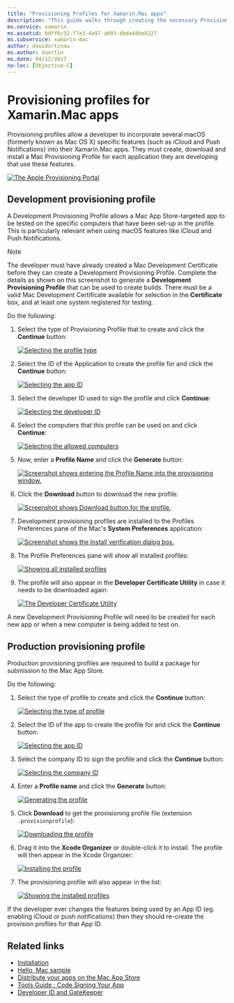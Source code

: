 ```yaml
---
title: "Provisioning Profiles for Xamarin.Mac apps"
description: "This guide walks through creating the necessary Provisioning Profiles that will be required to publish a Xamarin.Mac app."
ms.service: xamarin
ms.assetid: bdff6c32-f7e3-4a97-a093-dbda48be8227
ms.subservice: xamarin-mac
author: davidortinau
ms.author: daortin
ms.date: 04/12/2017
no-loc: [Objective-C]
---
```


# Provisioning profiles for Xamarin.Mac apps

Provisioning profiles allow a developer to incorporate several macOS (formerly known as Mac OS X) specific features (such as iCloud and Push Notifications) into their Xamarin.Mac apps. They must create, download and install a Mac Provisioning Profile for each application they are developing that use these features.

[![The Apple Provisioning Portal](profiles-images/certif13.png)](profiles-images/certif13.png#lightbox)

## Development provisioning profile

A Development Provisioning Profile allows a Mac App Store-targeted app to be tested on the specific computers that have been set-up in the profile. This is particularly relevant when using macOS features like iCloud and Push Notifications.

> [!NOTE]
> The developer must have already created a Mac Development Certificate before they can create a Development Provisioning Profile. Complete the details as shown on this screenshot to generate a **Development Provisioning Profile** that can be used to create builds. There must be a valid Mac Development Certificate available for selection in the **Certificate** box, and at least one system registered for testing.

Do the following:

1. Select the type of Provisioning Profile that to create and click the **Continue** button:

    [![Selecting the profile type](profiles-images/certif14.png)](profiles-images/certif14.png#lightbox)
2. Select the ID of the Application to create the profile for and click the **Continue** button:

    [![Selecting the app ID](profiles-images/certif15.png)](profiles-images/certif15.png#lightbox)
3. Select the developer ID used to sign the profile and click **Continue**:

    [![Selecting the developer ID](profiles-images/certif16.png)](profiles-images/certif16.png#lightbox)
4. Select the computers that this profile can be used on and click **Continue**:

    [![Selecting the allowed computers](profiles-images/certif17.png)](profiles-images/certif17.png#lightbox)
5. Now, enter a **Profile Name** and click the **Generate** button:

    [![Screenshot shows entering the Profile Name into the provisioning window.](profiles-images/certif18.png)](profiles-images/certif18.png#lightbox)
6. Click the **Download** button to download the new profile:

    [![Screenshot shows Download button for the profile.](profiles-images/certif19.png)](profiles-images/certif19.png#lightbox)
7. Development provisioning profiles are installed to the Profiles Preferences pane of the Mac's **System Preferences** application:

    [![Screenshot shows the Install verification dialog box.](profiles-images/certif20.png)](profiles-images/certif20.png#lightbox)
8. The Profile Preferences pane will show all installed profiles:

    [![Showing all installed profiles](profiles-images/image47.png)](profiles-images/image47.png#lightbox)
9. The profile will also appear in the **Developer Certificate Utility** in case it needs to be downloaded again:

    [![The Developer Certificate Utility](profiles-images/image48.png)](profiles-images/image48.png#lightbox)

A new Development Provisioning Profile will need to be created for each new app or when a new computer is being added to test on.

## Production provisioning profile

Production provisioning profiles are required to build a package for
submission to the Mac App Store.

Do the following:

1. Select the type of profile to create and click the **Continue** button:

    [![Selecting the type of profile](profiles-images/certif21.png)](profiles-images/certif21.png#lightbox)
2. Select the ID of the app to create the profile for and click the **Continue** button:

    [![Selecting the app ID](profiles-images/certif15.png)](profiles-images/certif15.png#lightbox)
3. Select the company ID to sign the profile and click the **Continue** button:

    [![Selecting the company ID](profiles-images/certif23.png)](profiles-images/certif23.png#lightbox)
4. Enter a **Profile name** and click the **Generate** button:

    [![Generating the profile](profiles-images/certif24.png)](profiles-images/certif24.png#lightbox)
5. Click **Download** to get the provisioning profile file (extension `.provisionprofile`):

    [![Downloading the profile](profiles-images/certif25.png)](profiles-images/certif25.png#lightbox)
6. Drag it into the **Xcode Organizer** or double-click it to install. The profile will then appear in the Xcode Organizer:

    [![Installing the profile](profiles-images/image51.png)](profiles-images/image51.png#lightbox)
7. The provisioning profile will also appear in the list:

    [![Showing the installed profiles](profiles-images/certif26.png)](profiles-images/certif26.png#lightbox)

If the developer ever changes the features being used by an App ID (eg. enabling iCloud or push notifications) then they should re-create the provision profiles for that App ID.

## Related links

- [Installation](~//mac/get-started/installation.md)
- [Hello, Mac sample](~//mac/get-started/hello-mac.md)
- [Distribute your apps on the Mac App Store](https://developer.apple.com/distribute/)
- [Tools Guide : Code Signing Your App](https://developer.apple.com/library/mac/#documentation/ToolsLanguages/Conceptual/OSXWorkflowGuide/CodeSigning/CodeSigning.html)
- [Developer ID and GateKeeper](https://developer.apple.com/developer-id/)
